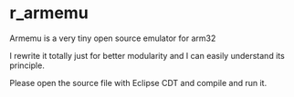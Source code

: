 # r_armemu

Armemu is a very tiny open source emulator for arm32

I rewrite it totally just for better modularity and I can easily understand its principle.

Please open the source file with Eclipse CDT and compile and run it.




